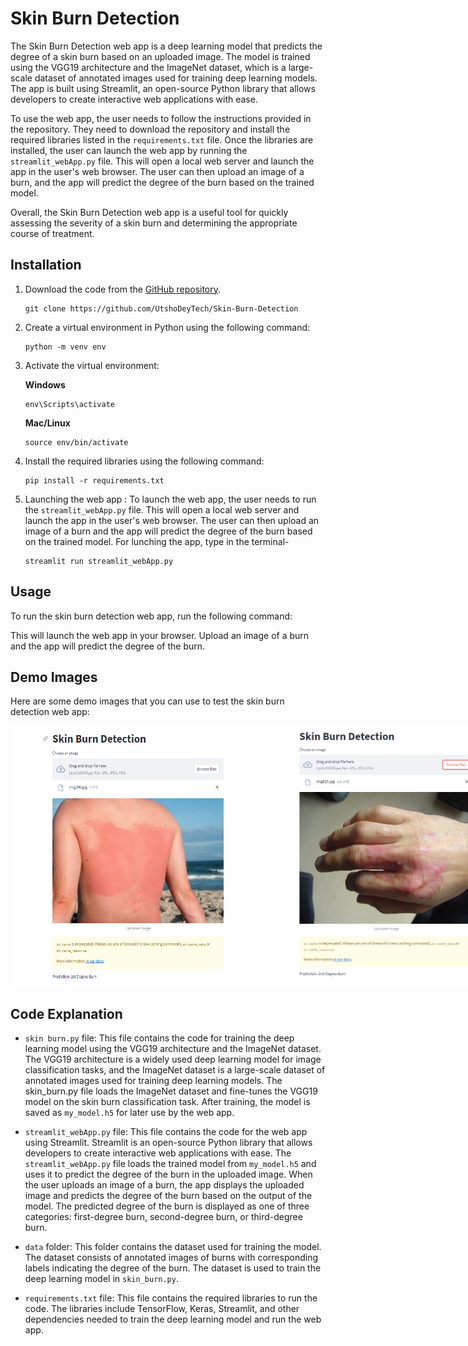 ﻿# Skin Burn Detection

The Skin Burn Detection web app is a deep learning model that predicts the degree of a skin burn based on an uploaded image. The model is trained using the VGG19 architecture and the ImageNet dataset, which is a large-scale dataset of annotated images used for training deep learning models. The app is built using Streamlit, an open-source Python library that allows developers to create interactive web applications with ease.

To use the web app, the user needs to follow the instructions provided in the repository. They need to download the repository and install the required libraries listed in the `requirements.txt` file. Once the libraries are installed, the user can launch the web app by running the `streamlit_webApp.py` file. This will open a local web server and launch the app in the user's web browser. The user can then upload an image of a burn, and the app will predict the degree of the burn based on the trained model.

Overall, the Skin Burn Detection web app is a useful tool for quickly assessing the severity of a skin burn and determining the appropriate course of treatment.

## Installation

1. Download the code from the [GitHub repository](https://github.com/UtshoDeyTech/Skin-Burn-Detection).

   ```
   git clone https://github.com/UtshoDeyTech/Skin-Burn-Detection
   ```

2. Create a virtual environment in Python using the following command:

   ```
   python -m venv env
   ```

3. Activate the virtual environment:

   **Windows**

   ```
   env\Scripts\activate
   ```

   **Mac/Linux**

   ```
   source env/bin/activate
   ```

4. Install the required libraries using the following command:

   ```
   pip install -r requirements.txt
   ```

5. Launching the web app : To launch the web app, the user needs to run the `streamlit_webApp.py` file. This will open a local web server and launch the app in the user's web browser. The user can then upload an image of a burn and the app will predict the degree of the burn based on the trained model. For lunching the app, type in the terminal-
   ```
   streamlit run streamlit_webApp.py
   ```

## Usage

To run the skin burn detection web app, run the following command:

This will launch the web app in your browser. Upload an image of a burn and the app will predict the degree of the burn.

## Demo Images

Here are some demo images that you can use to test the skin burn detection web app:

<div style="display:flex;">
    <img src="https://raw.githubusercontent.com/UtshoDeyTech/Skin-Burn-Detection/master/1st.png" alt="First Degree Burn" width="400"/> 
    <img src="https://raw.githubusercontent.com/UtshoDeyTech/Skin-Burn-Detection/master/2nd.png" alt="Second Degree Burn" width="400"/> 
    <img src="https://raw.githubusercontent.com/UtshoDeyTech/Skin-Burn-Detection/master/3rd.png" alt="Third Degree Burn" width="400"/>
</div>

## Code Explanation

- `skin burn.py` file: This file contains the code for training the deep learning model using the VGG19 architecture and the ImageNet dataset. The VGG19 architecture is a widely used deep learning model for image classification tasks, and the ImageNet dataset is a large-scale dataset of annotated images used for training deep learning models. The skin_burn.py file loads the ImageNet dataset and fine-tunes the VGG19 model on the skin burn classification task. After training, the model is saved as `my_model.h5` for later use by the web app.

- `streamlit_webApp.py` file: This file contains the code for the web app using Streamlit. Streamlit is an open-source Python library that allows developers to create interactive web applications with ease. The `streamlit_webApp.py` file loads the trained model from `my_model.h5` and uses it to predict the degree of the burn in the uploaded image. When the user uploads an image of a burn, the app displays the uploaded image and predicts the degree of the burn based on the output of the model. The predicted degree of the burn is displayed as one of three categories: first-degree burn, second-degree burn, or third-degree burn.

- `data` folder: This folder contains the dataset used for training the model. The dataset consists of annotated images of burns with corresponding labels indicating the degree of the burn. The dataset is used to train the deep learning model in `skin_burn.py`.

- `requirements.txt` file: This file contains the required libraries to run the code. The libraries include TensorFlow, Keras, Streamlit, and other dependencies needed to train the deep learning model and run the web app.
